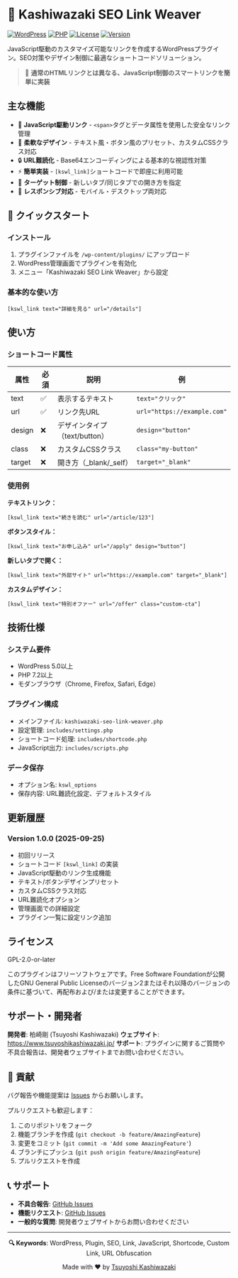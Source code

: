 # 🚀 Kashiwazaki SEO Link Weaver

[![WordPress](https://img.shields.io/badge/WordPress-5.0%2B-blue.svg)](https://wordpress.org/)
[![PHP](https://img.shields.io/badge/PHP-7.2%2B-purple.svg)](https://php.net/)
[![License](https://img.shields.io/badge/License-GPL--2.0--or--later-green.svg)](https://www.gnu.org/licenses/gpl-2.0.html)
[![Version](https://img.shields.io/badge/Version-1.0.0-orange.svg)](https://github.com/TsuyoshiKashiwazaki/wp-plugin-kashiwazaki-seo-link-weaver/releases)

JavaScript駆動のカスタマイズ可能なリンクを作成するWordPressプラグイン。SEO対策やデザイン制御に最適なショートコードソリューション。

> 🎯 **通常のHTMLリンクとは異なる、JavaScript制御のスマートリンクを簡単に実装**

## 主な機能

- 🔗 **JavaScript駆動リンク** - `<span>`タグとデータ属性を使用した安全なリンク管理
- 🎨 **柔軟なデザイン** - テキスト風・ボタン風のプリセット、カスタムCSSクラス対応
- 🔒 **URL難読化** - Base64エンコーディングによる基本的な視認性対策
- ⚡ **簡単実装** - `[kswl_link]`ショートコードで即座に利用可能
- 🎯 **ターゲット制御** - 新しいタブ/同じタブでの開き方を指定
- 📱 **レスポンシブ対応** - モバイル・デスクトップ両対応

## 🚀 クイックスタート

### インストール

1. プラグインファイルを `/wp-content/plugins/` にアップロード
2. WordPress管理画面でプラグインを有効化
3. メニュー「Kashiwazaki SEO Link Weaver」から設定

### 基本的な使い方

```
[kswl_link text="詳細を見る" url="/details"]
```

## 使い方

### ショートコード属性

| 属性 | 必須 | 説明 | 例 |
|------|------|------|-----|
| text | ✅ | 表示するテキスト | `text="クリック"` |
| url | ✅ | リンク先URL | `url="https://example.com"` |
| design | ❌ | デザインタイプ（text/button） | `design="button"` |
| class | ❌ | カスタムCSSクラス | `class="my-button"` |
| target | ❌ | 開き方（_blank/_self） | `target="_blank"` |

### 使用例

**テキストリンク：**
```
[kswl_link text="続きを読む" url="/article/123"]
```

**ボタンスタイル：**
```
[kswl_link text="お申し込み" url="/apply" design="button"]
```

**新しいタブで開く：**
```
[kswl_link text="外部サイト" url="https://example.com" target="_blank"]
```

**カスタムデザイン：**
```
[kswl_link text="特別オファー" url="/offer" class="custom-cta"]
```

## 技術仕様

### システム要件
- WordPress 5.0以上
- PHP 7.2以上
- モダンブラウザ（Chrome, Firefox, Safari, Edge）

### プラグイン構成
- メインファイル: `kashiwazaki-seo-link-weaver.php`
- 設定管理: `includes/settings.php`
- ショートコード処理: `includes/shortcode.php`
- JavaScript出力: `includes/scripts.php`

### データ保存
- オプション名: `kswl_options`
- 保存内容: URL難読化設定、デフォルトスタイル

## 更新履歴

### Version 1.0.0 (2025-09-25)
- 初回リリース
- ショートコード `[kswl_link]` の実装
- JavaScript駆動のリンク生成機能
- テキスト/ボタンデザインプリセット
- カスタムCSSクラス対応
- URL難読化オプション
- 管理画面での詳細設定
- プラグイン一覧に設定リンク追加

## ライセンス

GPL-2.0-or-later

このプラグインはフリーソフトウェアです。Free Software Foundationが公開したGNU General Public Licenseのバージョン2またはそれ以降のバージョンの条件に基づいて、再配布および/または変更することができます。

## サポート・開発者

**開発者**: 柏崎剛 (Tsuyoshi Kashiwazaki)
**ウェブサイト**: https://www.tsuyoshikashiwazaki.jp/
**サポート**: プラグインに関するご質問や不具合報告は、開発者ウェブサイトまでお問い合わせください。

## 🤝 貢献

バグ報告や機能提案は [Issues](https://github.com/TsuyoshiKashiwazaki/wp-plugin-kashiwazaki-seo-link-weaver/issues) からお願いします。

プルリクエストも歓迎します：
1. このリポジトリをフォーク
2. 機能ブランチを作成 (`git checkout -b feature/AmazingFeature`)
3. 変更をコミット (`git commit -m 'Add some AmazingFeature'`)
4. ブランチにプッシュ (`git push origin feature/AmazingFeature`)
5. プルリクエストを作成

## 📞 サポート

- **不具合報告**: [GitHub Issues](https://github.com/TsuyoshiKashiwazaki/wp-plugin-kashiwazaki-seo-link-weaver/issues)
- **機能リクエスト**: [GitHub Issues](https://github.com/TsuyoshiKashiwazaki/wp-plugin-kashiwazaki-seo-link-weaver/issues)
- **一般的な質問**: 開発者ウェブサイトからお問い合わせください

---

<div align="center">

**🔍 Keywords**: WordPress, Plugin, SEO, Link, JavaScript, Shortcode, Custom Link, URL Obfuscation

Made with ❤️ by [Tsuyoshi Kashiwazaki](https://github.com/TsuyoshiKashiwazaki)

</div>